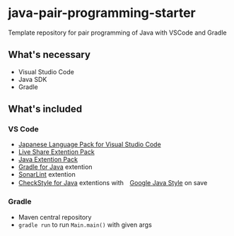 # java-pair-programming-starter
Template repository for pair programming of Java with VSCode and Gradle

## What's necessary

- Visual Studio Code
- Java SDK
- Gradle

## What's included

### VS Code

- [Japanese Language Pack for Visual Studio Code](https://marketplace.visualstudio.com/items?itemName=MS-CEINTL.vscode-language-pack-ja)
- [Live Share Extention Pack](https://marketplace.visualstudio.com/items?itemName=MS-vsliveshare.vsliveshare)
- [Java Extention Pack](https://marketplace.visualstudio.com/items?itemName=vscjava.vscode-java-pack)
- [Gradle for Java](https://marketplace.visualstudio.com/items?itemName=vscjava.vscode-gradle) extention
- [SonarLint](https://marketplace.visualstudio.com/items?itemName=SonarSource.sonarlint-vscode) extention
- [CheckStyle for Java](https://marketplace.visualstudio.com/items?itemName=shengchen.vscode-checkstyle) extentions with　[Google Java Style](https://google.github.io/styleguide/javaguide.html) on save

### Gradle

- Maven central repository
- `gradle run` to run `Main.main()` with given args

